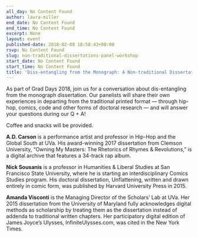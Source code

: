 ```yaml
---
all_day: No Content Found
author: laura-miller
end_date: No Content Found
end_time: No Content Found
excerpt: None
layout: event
published-date: 2018-02-09 18:58:43+00:00
rsvp: No Content Found
slug: non-traditional-dissertations-panel-workshop
start_date: No Content Found
start_time: No Content Found
title: 'Diss-entangling from the Monograph: A Non-traditional Dissertations Panel'
---
```


As part of Grad Days 2018, join us for a conversation about dis-entangling from the monograph dissertation. Our panelists will share their own experiences in departing from the traditional printed format — through hip-hop, comics, code and other forms of doctoral research — and will answer your questions during our Q + A!

Coffee and snacks will be provided.

**A.D. Carson** is a performance artist and professor in Hip-Hop and the Global South at UVa. His award-winning 2017 dissertation from Clemson University, “Owning My Masters: The Rhetorics of Rhymes & Revolutions,” is a digital archive that features a 34-track rap album.

**Nick Sousanis** is a professor in Humanities & Liberal Studies at San Francisco State University, where he is starting an interdisciplinary Comics Studies program. His doctoral dissertation, Unflattening, written and drawn entirely in comic form, was published by Harvard University Press in 2015.

**Amanda Visconti** is the Managing Director of the Scholars’ Lab at UVa. Her 2015 dissertation from the University of Maryland fully acknowledges digital methods as scholarship by treating them as the dissertation instead of addenda to traditional written chapters. Her participatory digital edition of James Joyce’s Ulysses, InfiniteUlysses.com, was cited in the New York Times.




